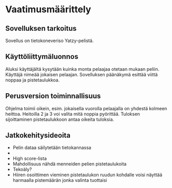 # Vaatimusmäärittely

## Sovelluksen tarkoitus

Sovellus on tietokoneveriso Yatzy-pelistä.

## Käyttöliittymäluonnos

Aluksi käyttäjältä kysytään kuinka monta pelaajaa otetaan mukaan peliin.
Käyttäjä nimeää jokaisen pelaajan.
Sovelluksen päänäkymä esittää viittä noppaa ja pistetaulukkoa.

## Perusversion toiminnallisuus

Ohjelma toimii oikein, esim. jokaisella vuorolla pelaajalla on yhdestä 
kolmeen heittoa. Heitoilla 2 ja 3 voi valita mitä noppia pyörittää. 
Tuloksen sijoittaminen pistetaulukkoon antaa oikeita tuloksia. 

## Jatkokehitysideoita

- Pelin dataa säilytetään tietokannassa 
- 
- High score-lista 
- Mahdollisuus nähdä menneiden pelien pistetaulukoita 
- Tekoäly? 
- Hiiren osoittimen vieminen pistetaulukon ruudun kohdalle voisi näyttää harmaalla pistemäärän jonka valinta tuottaisi
